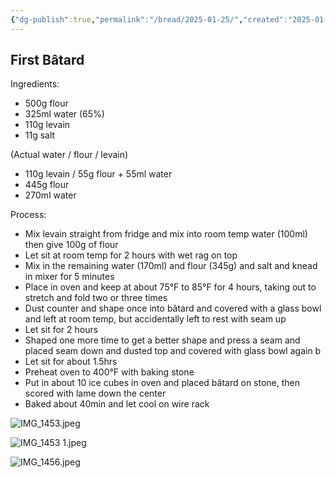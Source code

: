 ```yaml
---
{"dg-publish":true,"permalink":"/bread/2025-01-25/","created":"2025-01-26T17:30:00.208-05:00","updated":"2025-01-26T17:47:19.823-05:00"}
---
```


## First Bâtard
Ingredients:
- 500g flour
- 325ml water (65%)
- 110g levain
- 11g salt

(Actual water / flour / levain)
- 110g levain / 55g flour + 55ml water
- 445g flour
- 270ml water

Process:
- Mix levain straight from fridge and mix into room temp water (100ml) then give 100g of flour
- Let sit at room temp for 2 hours with wet rag on top
- Mix in the remaining water (170ml) and flour (345g) and salt and knead in mixer for 5 minutes
- Place in oven and keep at about 75°F to 85°F for 4 hours, taking out to stretch and fold two or three times
- Dust counter and shape once into bâtard and covered with a glass bowl and left at room temp, but accidentally left to rest with seam up
- Let sit for 2 hours 
- Shaped one more time to get a better shape and press a seam and placed seam down and dusted top and covered with glass bowl again b
- Let sit for about 1.5hrs 
- Preheat oven to 400°F with baking stone
- Put in about 10 ice cubes in oven and placed bâtard on stone, then scored with lame down the center 
- Baked about 40min and let cool on wire rack 

![IMG_1453.jpeg](/img/user/IMG_1453.jpeg)

![IMG_1453 1.jpeg](/img/user/IMG_1453%201.jpeg)

![IMG_1456.jpeg](/img/user/IMG_1456.jpeg)